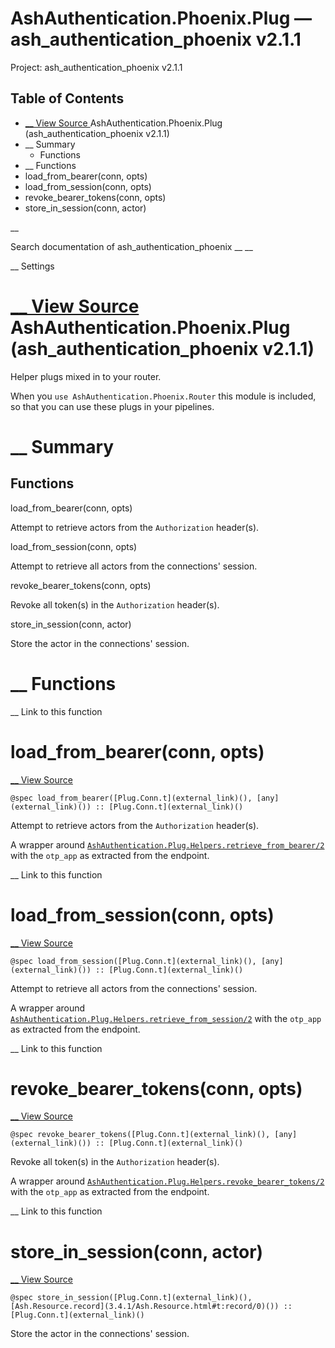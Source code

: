 # AshAuthentication.Phoenix.Plug — ash_authentication_phoenix v2.1.1

Project: ash_authentication_phoenix v2.1.1

## Table of Contents

- [ __ View Source ](external_link) AshAuthentication.Phoenix.Plug (ash_authentication_phoenix v2.1.1)
- __ Summary
  - Functions
- __ Functions
- load_from_bearer(conn, opts)
- load_from_session(conn, opts)
- revoke_bearer_tokens(conn, opts)
- store_in_session(conn, actor)

__

Search documentation of ash_authentication_phoenix __ __

__ Settings

#  [ __ View Source ](external_link) AshAuthentication.Phoenix.Plug (ash_authentication_phoenix v2.1.1)

Helper plugs mixed in to your router.

When you `use AshAuthentication.Phoenix.Router` this module is included, so that you can use these plugs in your pipelines.

#  __ Summary

##  Functions

load_from_bearer(conn, opts)

Attempt to retrieve actors from the `Authorization` header(s).

load_from_session(conn, opts)

Attempt to retrieve all actors from the connections' session.

revoke_bearer_tokens(conn, opts)

Revoke all token(s) in the `Authorization` header(s).

store_in_session(conn, actor)

Store the actor in the connections' session.

#  __ Functions

__ Link to this function

# load_from_bearer(conn, opts)

[ __ View Source ](external_link)
    
    
    @spec load_from_bearer([Plug.Conn.t](external_link)(), [any](external_link)()) :: [Plug.Conn.t](external_link)()

Attempt to retrieve actors from the `Authorization` header(s).

A wrapper around [`AshAuthentication.Plug.Helpers.retrieve_from_bearer/2`](external_link) with the `otp_app` as extracted from the endpoint.

__ Link to this function

# load_from_session(conn, opts)

[ __ View Source ](external_link)
    
    
    @spec load_from_session([Plug.Conn.t](external_link)(), [any](external_link)()) :: [Plug.Conn.t](external_link)()

Attempt to retrieve all actors from the connections' session.

A wrapper around [`AshAuthentication.Plug.Helpers.retrieve_from_session/2`](external_link) with the `otp_app` as extracted from the endpoint.

__ Link to this function

# revoke_bearer_tokens(conn, opts)

[ __ View Source ](external_link)
    
    
    @spec revoke_bearer_tokens([Plug.Conn.t](external_link)(), [any](external_link)()) :: [Plug.Conn.t](external_link)()

Revoke all token(s) in the `Authorization` header(s).

A wrapper around [`AshAuthentication.Plug.Helpers.revoke_bearer_tokens/2`](external_link) with the `otp_app` as extracted from the endpoint.

__ Link to this function

# store_in_session(conn, actor)

[ __ View Source ](external_link)
    
    
    @spec store_in_session([Plug.Conn.t](external_link)(), [Ash.Resource.record](3.4.1/Ash.Resource.html#t:record/0)()) :: [Plug.Conn.t](external_link)()

Store the actor in the connections' session.
